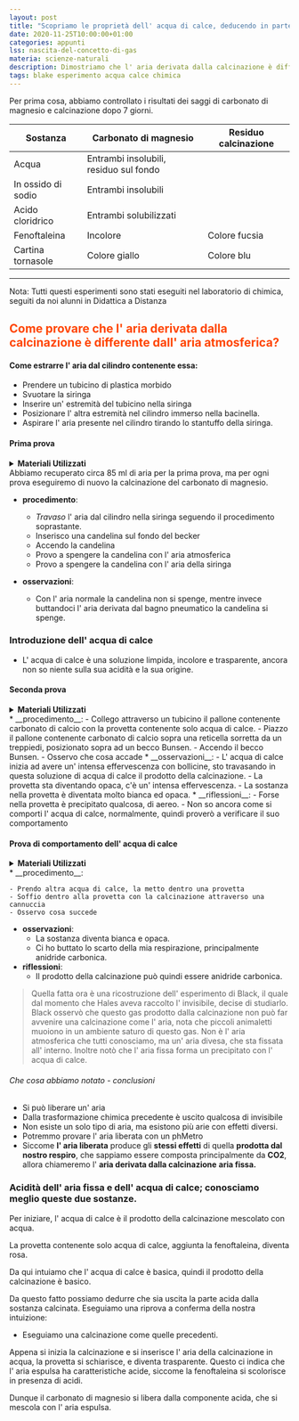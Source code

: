 ```yaml
---
layout: post
title: "Scopriamo le proprietà dell' acqua di calce, deducendo in parte ciò che è avvenuto nella calcinazione"
date: 2020-11-25T10:00:00+01:00
categories: appunti
lss: nascita-del-concetto-di-gas
materia: scienze-naturali
description: Dimostriamo che l' aria derivata dalla calcinazione è differente da quella atmosferica con semplici esperimenti, poi deduciamo analogie tra il nostro respiro e i risultati di un esperimento.
tags: blake esperimento acqua calce chimica
---
```


Per prima cosa, abbiamo controllato i risultati dei saggi di carbonato di magnesio e calcinazione dopo 7 giorni. 

Sostanza|Carbonato di magnesio|Residuo calcinazione 
|---|---|---|
Acqua|Entrambi insolubili, residuo sul fondo||
In ossido di sodio|Entrambi insolubili||
Acido cloridrico|Entrambi solubilizzati||
Fenoftaleina|Incolore|Colore fucsia
Cartina tornasole|Colore giallo|Colore blu

---

Nota: Tutti questi esperimenti sono stati eseguiti nel laboratorio di chimica, seguiti da noi alunni in Didattica a Distanza

## <span style="color:orangered">Come provare che l' aria derivata dalla calcinazione è differente dall' aria atmosferica?</span>

#### Come estrarre l' aria dal cilindro contenente essa:

- Prendere un tubicino di plastica morbido
- Svuotare la siringa
- Inserire un' estremità del tubicino nella siringa
- Posizionare l' altra estremità nel cilindro immerso nella bacinella.
- Aspirare l' aria presente nel cilindro tirando lo stantuffo della siringa.

#### Prima prova
<details>
  <summary><b>Materiali Utilizzati</b></summary>
  
  • 1 provetta con acqua di calce<br>
  • 1 siringa<br>
  • 1 tubicino di plastica<br>
  • 1 cilindro immerso in acqua contenente l' aria risultante dalla calcinazione.<br>
  • 1 candelina Ikea<br>
  • 1 becker<br>

</details>
Abbiamo recuperato circa 85 ml di aria per la prima prova, ma per ogni prova eseguiremo di nuovo la calcinazione del carbonato di magnesio.

* __procedimento__:
    
    - _Travaso_ l' aria dal cilindro nella siringa seguendo il procedimento soprastante.
    - Inserisco una candelina sul fondo del becker
    - Accendo la candelina
    - Provo a spengere la candelina con l' aria atmosferica
    - Provo a spengere la candelina con l' aria della siringa
* __osservazioni__:

    - Con l' aria normale la candelina non si spenge, mentre invece buttandoci l' aria derivata dal bagno pneumatico la candelina si spenge.

### Introduzione dell' acqua di calce

- L' acqua di calce è una soluzione limpida, incolore e trasparente, ancora non so niente sulla sua acidità e la sua origine.

#### Seconda prova

<details>
  <summary><b>Materiali Utilizzati</b></summary>
  
  • 1 provetta con acqua di calce<br>
  • 1 tubicino di plastica<br>
  • 1 becco Bunsen<br>
  • 1 reticella<br>
  • 1 treppiede<br>
  • 1 pallone<br>
  • 1 base metallica ( per pallone)<br>
  • 1 treppiede<br>
  • 1gr carbonato di magnesio<br>

</details>
* __procedimento__:
    - Collego attraverso un tubicino il pallone contenente carbonato di calcio con la provetta contenente solo acqua di calce.
    - Piazzo il pallone contenente carbonato di calcio sopra una reticella sorretta da un treppiedi, posizionato sopra ad un becco Bunsen.
    - Accendo il becco Bunsen.
    - Osservo che cosa accade
* __osservazioni__:
    - L' acqua di calce inizia ad avere un' intensa effervescenza con bollicine, sto travasando in questa soluzione di acqua di calce il prodotto della calcinazione.
    - La provetta sta diventando opaca, c'è un' intensa effervescenza.
    - La sostanza nella provetta è diventata molto bianca ed opaca.
* __riflessioni__:
    - Forse nella provetta è precipitato qualcosa, di aereo. 
    - Non so ancora come si comporti l' acqua di calce, normalmente, quindi proverò a verificare il suo comportamento

#### Prova di comportamento dell' acqua di calce
<details>
  <summary><b>Materiali Utilizzati</b></summary>
  
  • 1 provetta con acqua di calce<br>
  • 1 cannuccia<br>

</details>
* __procedimento__:

    - Prendo altra acqua di calce, la metto dentro una provetta
    - Soffio dentro alla provetta con la calcinazione attraverso una cannuccia
    - Osservo cosa succede
* __osservazioni__:
    - La sostanza diventa bianca e opaca. 
    - Ci ho buttato lo scarto della mia respirazione, principalmente anidride carbonica.
* __riflessioni__:
    - Il prodotto della calcinazione può quindi essere anidride carbonica. 
    
> Quella fatta ora è una ricostruzione dell' esperimento di Black, il quale dal momento che Hales aveva raccolto l' invisibile, decise di studiarlo. Black osservò che questo gas prodotto dalla calcinazione non può far avvenire una calcinazione come l' aria, nota che piccoli animaletti muoiono in un ambiente saturo di questo gas. Non è l' aria atmosferica che tutti conosciamo, ma un' aria divesa, che sta fissata all' interno. Inoltre notò che l' aria fissa forma un precipitato con l' acqua di calce.

###### Che cosa abbiamo notato - conclusioni

- Si può liberare un' aria
- Dalla trasformazione chimica precedente è uscito qualcosa di invisibile
- Non esiste un solo tipo di aria, ma esistono più arie con effetti diversi.
- Potremmo provare l' aria liberata con un phMetro
- Siccome **l' aria liberata** produce gli **stessi effetti** di quella **prodotta dal nostro respiro**, che sappiamo essere composta principalmente da **CO2**, allora chiameremo l' **aria derivata dalla calcinazione** **aria fissa.**

### Acidità dell' aria fissa e dell' acqua di calce; conosciamo meglio queste due sostanze.

Per iniziare, l' acqua di calce è il prodotto della calcinazione mescolato con acqua.

La provetta contenente solo acqua di calce, aggiunta la fenoftaleina, diventa rosa. 

Da qui intuiamo che l' acqua di calce è basica, quindi il prodotto della calcinazione è basico.

Da questo fatto possiamo dedurre che sia uscita la parte acida dalla sostanza calcinata. Eseguiamo una riprova a conferma della nostra intuizione:

- Eseguiamo una calcinazione come quelle precedenti.

Appena si inizia la calcinazione e si inserisce l' aria della calcinazione in acqua, la provetta si schiarisce, e diventa trasparente. Questo ci indica che l' aria espulsa ha caratteristiche acide, siccome la fenoftaleina si scolorisce in presenza di acidi.

Dunque il carbonato di magnesio si libera dalla componente acida, che si mescola con l' aria espulsa.




